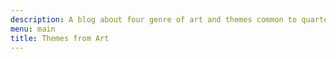 ```yaml
---
description: A blog about four genre of art and themes common to quartets of them.
menu: main
title: Themes from Art
---
```


